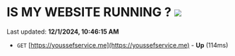 # IS MY WEBSITE RUNNING ? [![](https://img.shields.io/static/v1?label=Sponsor&message=%E2%9D%A4&logo=GitHub&color=%23fe8e86)](https://github.com/sponsors/Youssef-Lehmam)

Last updated: **12/1/2024, 10:46:15 AM**

- `GET` [https://youssefservice.me](https://youssefservice.me) - **Up** (114ms)
